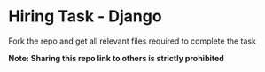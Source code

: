 # Hiring Task - Django

Fork the repo and get all relevant files required to complete the task

<strong> Note: Sharing this repo link to others is strictly prohibited </strong>
